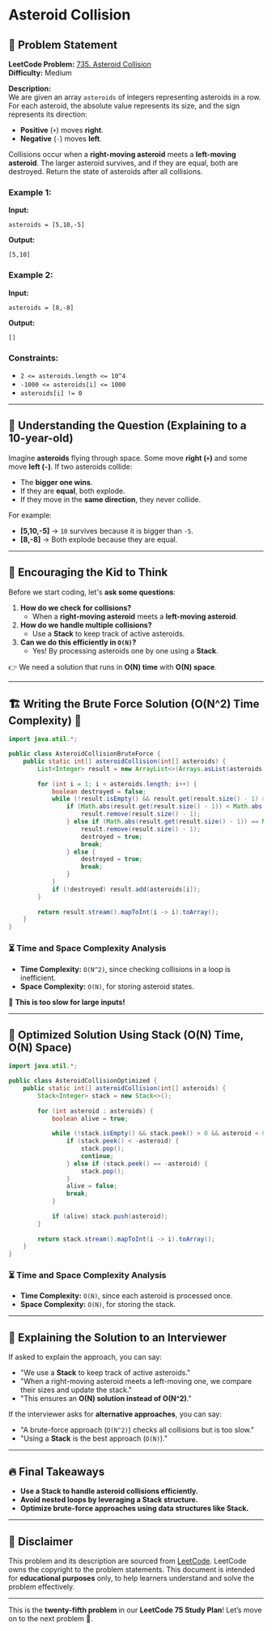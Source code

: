 # Asteroid Collision

## 📌 Problem Statement

**LeetCode Problem:** [735. Asteroid Collision](https://leetcode.com/problems/asteroid-collision/)  
**Difficulty:** Medium  

**Description:**  
We are given an array `asteroids` of integers representing asteroids in a row. For each asteroid, the absolute value represents its size, and the sign represents its direction:
- **Positive** (`+`) moves **right**.
- **Negative** (`-`) moves **left**.

Collisions occur when a **right-moving asteroid** meets a **left-moving asteroid**. The larger asteroid survives, and if they are equal, both are destroyed. Return the state of asteroids after all collisions.

### **Example 1:**
**Input:**  
```
asteroids = [5,10,-5]
```
**Output:**  
```
[5,10]
```

### **Example 2:**
**Input:**  
```
asteroids = [8,-8]
```
**Output:**  
```
[]
```

### **Constraints:**
- `2 <= asteroids.length <= 10^4`
- `-1000 <= asteroids[i] <= 1000`
- `asteroids[i] != 0`

---

## 📌 Understanding the Question (Explaining to a 10-year-old)

Imagine **asteroids** flying through space. Some move **right (`+`)** and some move **left (`-`)**. If two asteroids collide:
- The **bigger one wins**.
- If they are **equal**, both explode.
- If they move in the **same direction**, they never collide.

For example:
- **[5,10,-5]** → `10` survives because it is bigger than `-5`.
- **[8,-8]** → Both explode because they are equal.

---

## 🧠 Encouraging the Kid to Think

Before we start coding, let's **ask some questions**:
1. **How do we check for collisions?**
   - When a **right-moving asteroid** meets a **left-moving asteroid**.
2. **How do we handle multiple collisions?**
   - Use a **Stack** to keep track of active asteroids.
3. **Can we do this efficiently in `O(N)`?**
   - Yes! By processing asteroids one by one using a **Stack**.

👉 We need a solution that runs in **O(N) time** with **O(N) space**.

---

## 🏗️ Writing the Brute Force Solution (O(N^2) Time Complexity) 🚨

```java
import java.util.*;

public class AsteroidCollisionBruteForce {
    public static int[] asteroidCollision(int[] asteroids) {
        List<Integer> result = new ArrayList<>(Arrays.asList(asteroids[0]));
        
        for (int i = 1; i < asteroids.length; i++) {
            boolean destroyed = false;
            while (!result.isEmpty() && result.get(result.size() - 1) > 0 && asteroids[i] < 0) {
                if (Math.abs(result.get(result.size() - 1)) < Math.abs(asteroids[i])) {
                    result.remove(result.size() - 1);
                } else if (Math.abs(result.get(result.size() - 1)) == Math.abs(asteroids[i])) {
                    result.remove(result.size() - 1);
                    destroyed = true;
                    break;
                } else {
                    destroyed = true;
                    break;
                }
            }
            if (!destroyed) result.add(asteroids[i]);
        }
        
        return result.stream().mapToInt(i -> i).toArray();
    }
}
```

### ⏳ Time and Space Complexity Analysis
- **Time Complexity:** `O(N^2)`, since checking collisions in a loop is inefficient.
- **Space Complexity:** `O(N)`, for storing asteroid states.

🚨 **This is too slow for large inputs!**

---

## 🚀 Optimized Solution Using Stack (O(N) Time, O(N) Space)

```java
import java.util.*;

public class AsteroidCollisionOptimized {
    public static int[] asteroidCollision(int[] asteroids) {
        Stack<Integer> stack = new Stack<>();
        
        for (int asteroid : asteroids) {
            boolean alive = true;
            
            while (!stack.isEmpty() && stack.peek() > 0 && asteroid < 0) {
                if (stack.peek() < -asteroid) {
                    stack.pop();
                    continue;
                } else if (stack.peek() == -asteroid) {
                    stack.pop();
                }
                alive = false;
                break;
            }
            
            if (alive) stack.push(asteroid);
        }
        
        return stack.stream().mapToInt(i -> i).toArray();
    }
}
```

### ⏳ Time and Space Complexity Analysis
- **Time Complexity:** `O(N)`, since each asteroid is processed once.
- **Space Complexity:** `O(N)`, for storing the stack.

---

## 📢 Explaining the Solution to an Interviewer
If asked to explain the approach, you can say:
- "We use a **Stack** to keep track of active asteroids."
- "When a right-moving asteroid meets a left-moving one, we compare their sizes and update the stack."
- "This ensures an **O(N) solution instead of O(N^2)**."

If the interviewer asks for **alternative approaches**, you can say:
- "A brute-force approach (`O(N^2)`) checks all collisions but is too slow."
- "Using a **Stack** is the best approach (`O(N)`)."

---

## 🔥 Final Takeaways
- **Use a Stack to handle asteroid collisions efficiently.**
- **Avoid nested loops by leveraging a Stack structure.**
- **Optimize brute-force approaches using data structures like Stack.**

---

## 📜 Disclaimer
This problem and its description are sourced from [LeetCode](https://leetcode.com/problems/asteroid-collision/). LeetCode owns the copyright to the problem statements. This document is intended for **educational purposes** only, to help learners understand and solve the problem effectively.

---

This is the **twenty-fifth problem** in our **LeetCode 75 Study Plan**! Let’s move on to the next problem 🚀.

